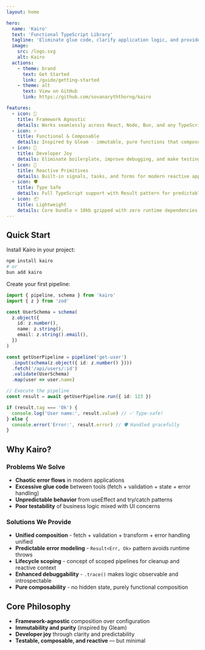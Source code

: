 ```yaml
---
layout: home

hero:
  name: 'Kairo'
  text: 'Functional TypeScript Library'
  tagline: 'Eliminate glue code, clarify application logic, and provide a consistent developer experience'
  image:
    src: /logo.svg
    alt: Kairo
  actions:
    - theme: brand
      text: Get Started
      link: /guide/getting-started
    - theme: alt
      text: View on GitHub
      link: https://github.com/sovanaryththorng/kairo

features:
  - icon: 🔧
    title: Framework Agnostic
    details: Works seamlessly across React, Node, Bun, and any TypeScript environment
  - icon: ⚡
    title: Functional & Composable
    details: Inspired by Gleam - immutable, pure functions that compose elegantly
  - icon: 🎯
    title: Developer Joy
    details: Eliminate boilerplate, improve debugging, and make testing pleasant
  - icon: 🔄
    title: Reactive Primitives
    details: Built-in signals, tasks, and forms for modern reactive applications
  - icon: 🛡️
    title: Type Safe
    details: Full TypeScript support with Result pattern for predictable error handling
  - icon: 📦
    title: Lightweight
    details: Core bundle < 10kb gzipped with zero runtime dependencies (except Zod)
---
```


## Quick Start

Install Kairo in your project:

```bash
npm install kairo
# or
bun add kairo
```

Create your first pipeline:

```typescript
import { pipeline, schema } from 'kairo'
import { z } from 'zod'

const UserSchema = schema(
  z.object({
    id: z.number(),
    name: z.string(),
    email: z.string().email(),
  })
)

const getUserPipeline = pipeline('get-user')
  .input(schema(z.object({ id: z.number() })))
  .fetch('/api/users/:id')
  .validate(UserSchema)
  .map(user => user.name)

// Execute the pipeline
const result = await getUserPipeline.run({ id: 123 })

if (result.tag === 'Ok') {
  console.log('User name:', result.value) // ✅ Type-safe!
} else {
  console.error('Error:', result.error) // 🛡️ Handled gracefully
}
```

## Why Kairo?

### Problems We Solve

- **Chaotic error flows** in modern applications
- **Excessive glue code** between tools (fetch + validation + state + error handling)
- **Unpredictable behavior** from useEffect and try/catch patterns
- **Poor testability** of business logic mixed with UI concerns

### Solutions We Provide

- **Unified composition** - fetch + validation + transform + error handling unified
- **Predictable error modeling** - `Result<Err, Ok>` pattern avoids runtime throws
- **Lifecycle scoping** - concept of scoped pipelines for cleanup and reactive context
- **Enhanced debuggability** - `.trace()` makes logic observable and introspectable
- **Pure composability** - no hidden state, purely functional composition

## Core Philosophy

- **Framework-agnostic** composition over configuration
- **Immutability and purity** (inspired by Gleam)
- **Developer joy** through clarity and predictability
- **Testable, composable, and reactive** — but minimal
